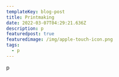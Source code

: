 ```yaml
---
templateKey: blog-post
title: Printmaking
date: 2022-03-07T04:29:21.636Z
description: p
featuredpost: true
featuredimage: /img/apple-touch-icon.png
tags:
  - p
---
```

p
